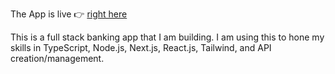 The App is live 👉 [right here](https://mjcal-fintech-one.vercel.app/sign-in)

This is a full stack banking app that I am building. I am using this to hone my skills in TypeScript, Node.js, Next.js, React.js, Tailwind, and API creation/management.